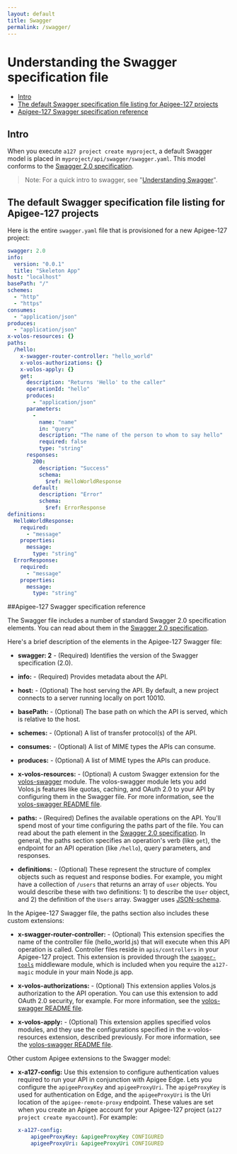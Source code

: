 ```yaml
---
layout: default
title: Swagger
permalink: /swagger/
---
```


# <a name="understandingthespec"></a>Understanding the Swagger specification file

* [Intro](#intro)
* [The default Swagger specification file listing for Apigee-127 projects](#default)
* [Apigee-127 Swagger specification reference](#reference)

## <a name="intro"></a>Intro

When you execute `a127 project create myproject`, a default Swagger model is placed in `myproject/api/swagger/swagger.yaml`. This model conforms to the [Swagger 2.0 specification](https://github.com/reverb/swagger-spec/blob/master/versions/2.0.md).

>Note: For a quick intro to swagger, see "[Understanding Swagger](https://github.com/apigee-127/a127-documentation/wiki/Understanding-Swagger)".

## <a name="default"></a>The default Swagger specification file listing for Apigee-127 projects

Here is the entire `swagger.yaml` file that is provisioned for a new Apigee-127 project:

```yaml
swagger: 2.0
info:
  version: "0.0.1"
  title: "Skeleton App"
host: "localhost"
basePath: "/"
schemes:
  - "http"
  - "https"
consumes:
  - "application/json"
produces:
  - "application/json"
x-volos-resources: {}
paths:
  /hello:
    x-swagger-router-controller: "hello_world"
    x-volos-authorizations: {}
    x-volos-apply: {}
    get:
      description: "Returns 'Hello' to the caller"
      operationId: "hello"
      produces:
        - "application/json"
      parameters:
        -
          name: "name"
          in: "query"
          description: "The name of the person to whom to say hello"
          required: false
          type: "string"
      responses:
        200:
          description: "Success"
          schema:
            $ref: HelloWorldResponse
        default:
          description: "Error"
          schema:
            $ref: ErrorResponse
definitions:
  HelloWorldResponse:
    required:
      - "message"
    properties:
      message:
        type: "string"
  ErrorResponse:
    required:
      - "message"
    properties:
      message:
        type: "string"
```
##<a name="reference"></a>Apigee-127 Swagger specification reference

The Swagger file includes a number of standard Swagger 2.0 specification elements. You can read about them in the [Swagger 2.0 specification](https://github.com/reverb/swagger-spec/blob/master/versions/2.0.md).

Here's a brief description of the elements in the Apigee-127 Swagger file:

*  **swagger: 2** - (Required) Identifies the version of the Swagger specification (2.0).

*  **info:** - (Required) Provides metadata about the API.

*  **host:** - (Optional) The host serving the API. By default, a new project connects to a server running locally on port 10010.

*  **basePath:** - (Optional) The base path on which the API is served, which is relative to the host.

*  **schemes:** - (Optional) A list of transfer protocol(s) of the API.

*  **consumes:** - (Optional) A list of MIME types the APIs can consume.

*  **produces:** - (Optional) A list of MIME types the APIs can produce.

*  **x-volos-resources:** - (Optional) A custom Swagger extension for the [volos-swagger](https://github.com/apigee-127/volos/tree/master/swagger) module. The volos-swagger module lets you add  Volos.js features like quotas, caching, and OAuth 2.0 to your API by configuring them in the Swagger file. For more information, see the [volos-swagger README file](https://github.com/apigee-127/volos/tree/master/swagger).

*  **paths:** - (Required) Defines the available operations on the API. You'll spend most of your time configuring the paths part of the file. You can read about the path element in the [Swagger 2.0 specification](https://github.com/reverb/swagger-spec/blob/master/versions/2.0.md). In general, the paths section specifies an operation's verb (like `get`), the endpoint for an API operation (like `/hello`), query parameters, and responses.

* **definitions:** - (Optional) These represent the structure of complex objects such as request and response bodies. For example, you might have a collection of `/users` that returns an array of `user` objects. You would describe these with two definitions: 1) to describe the `User` object, and 2) the definition of the `Users` array. Swagger uses [JSON-schema](http://json-schema.org/).

In the Apigee-127 Swagger file, the paths section also includes these custom extensions:

* **x-swagger-router-controller:** - (Optional) This extension specifies the name of the controller file (hello_world.js) that will execute when this API operation is called. Controller files reside in `apis/controllers` in your Apigee-127 project. This extension is provided through the [`swagger-tools`](https://github.com/apigee-127/swagger-tools) middleware module, which is included when you require the `a127-magic` module in your main Node.js app.

* **x-volos-authorizations:** - (Optional) This extension applies Volos.js authorization to the API operation. You can use this extension to add OAuth 2.0 security, for example. For more information, see the [volos-swagger README file](https://github.com/apigee-127/volos/tree/master/swagger).

* **x-volos-apply:** - (Optional) This extension applies specified volos modules, and they use the configurations specified in the x-volos-resources extension, described previously. For more information, see the [volos-swagger README file](https://github.com/apigee-127/volos/tree/master/swagger).

Other custom Apigee extensions to the Swagger model:

* **x-a127-config:** Use this extension to configure authentication values required to run your API in conjunction with Apigee Edge. Lets you configure the `apigeeProxyKey` and `apigeeProxyUri`. The `apigeProxyKey` is used for authentication on Edge, and the `apigeeProxyUri` is the Uri location of the `apigee-remote-proxy` endpoint. These values are set when you create an Apigee account for your Apigee-127 project (`a127 project create myaccount`). For example:

    ```yaml
    x-a127-config:
        apigeeProxyKey: &apigeeProxyKey CONFIGURED
        apigeeProxyUri: &apigeeProxyUri CONFIGURED
    ```

